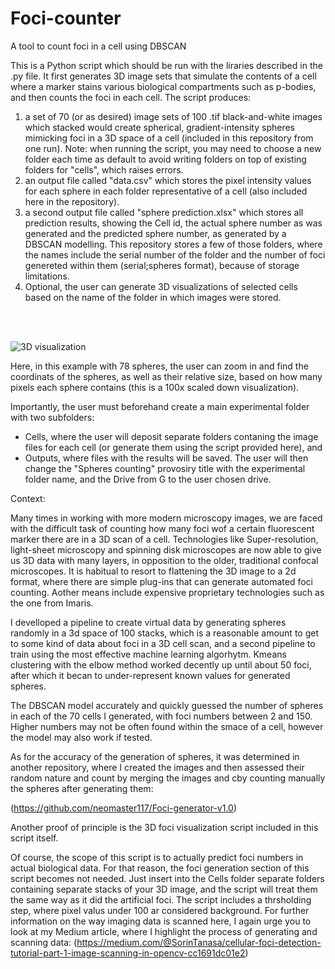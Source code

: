 # Foci-counter
A tool to count foci in a cell using DBSCAN

This is a Python script which should be run with the liraries described in the .py file. It first generates 3D image sets that simulate the contents of a cell where a marker stains various biological compartments such as p-bodies, and then counts the foci in each cell. The script produces:
1.  a set of 70 (or as desired) image sets of 100 .tif black-and-white images which stacked would create spherical, gradient-intensity spheres mimicking foci in a 3D space of a cell (included in this repository from one run). Note: when running the script, you may need to choose a new folder each time as default to avoid writing folders on top of existing folders for "cells", which raises errors.
2.  an output file called "data.csv" which stores the pixel intensity values for each sphere in each folder representative of a cell (also included here in the repository).
3.  a second output file called "sphere prediction.xlsx" which stores all prediction results, showing the Cell id, the actual sphere number as was generated and the predicted sphere number, as generated by a DBSCAN modelling.
This repository stores a few of those folders, where the names include the serial number of the folder and the number of foci genereted within them
(serial;spheres format), because of storage limitations.
4. Optional, the user can generate 3D visualizations of selected cells based on the name of the folder in which images were stored.
<br >
<br >

![3D visualization](https://github.com/neomaster117/Foci-counter/assets/47111504/899f805c-1458-4a2c-a755-48ad51b8cd6d)
<br >

Here, in this example with 78 spheres, the user can zoom in and find the coordinats of the spheres, as well as their relative size, based on how many pixels each sphere contains (this is a 100x scaled down visualization).


Importantly, the user must beforehand create a main experimental folder with two subfolders: 
- Cells, where the user will deposit separate folders contaning the image files for each cell (or generate them using the script provided here), and
- Outputs, where files with the results will be saved.
The user will then change the "Spheres counting" provosiry title with the experimental folder name, and the Drive from G to the user chosen drive.


Context:

Many times in working with more modern microscopy images, we are faced with the difficult task of counting how many foci wof a certain fluorescent marker there are in a 3D scan of a cell. Technologies like Super-resolution, light-sheet microscopy and spinning disk microscopes are now able to give us 3D data with many layers, in opposition to the older, traditional confocal microscopes. It is habitual to resort to flattening the 3D image to a 2d format, where there are simple plug-ins that can generate automated foci counting. Aother means include expensive proprietary technologies such as the one from Imaris.

I develloped a pipeline to create virtual data by generating spheres randomly in a 3d space of 100 stacks, which is a reasonable amount to get to some kind of data about foci in a 3D cell scan, and a second pipeline to train using the most effective machine learning algorhytm. Kmeans clustering with the elbow method worked decently up until about 50 foci, after which it becan to under-represent known values for generated spheres.

The DBSCAN model accurately and quickly guessed the number of spheres in each of the 70 cells I generated, with foci numbers between 2 and 150. Higher numbers may not be often found within the smace of a cell, however the model may also work if tested.

As for the accuracy of the generation of spheres, it was determined in another repository, where I created the images and then assessed their random nature and count by merging the images and cby counting manually the spheres after generating them:

(https://github.com/neomaster117/Foci-generator-v1.0)

Another proof of principle is the 3D foci visualization script included in this script itself.

Of course, the scope of this script is to actually predict foci numbers in actual biological data. For that reason, the foci generation section of this script becomes not needed. Just insert into the Cells folder separate folders containing separate stacks of your 3D image, and the script will treat them the same way as it did the artificial foci. The script includes a thrsholding step, where pixel valus under 100 ar considered background. For further information on the way imaging data is scanned here, I again urge you to look at my Medium article, where I highlight the process of generating and scanning data: 
(https://medium.com/@SorinTanasa/cellular-foci-detection-tutorial-part-1-image-scanning-in-opencv-cc1691dc01e2)
